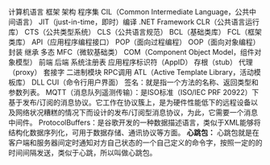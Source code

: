 计算机语言
框架
架构
程序集
CIL（Common Intermediate Language，公共中间语言）
JIT（just-in-time，即时）编译
.NET Framework
CLR（公共语言运行库）
CTS（公共类型系统）
CLS（公共语言规范）
BCL（基础类库）
FCL（框架类库）
API（应用程序编程接口）
POP（面向过程编程）
OOP（面向对象编程）
封装
继承
多态
MFC（微软基础类）
COM（Component Object Model，组件对象模型）
前端
后端
系统注册表
应用程序标识符（AppID）
存根（stub）
代理（proxy）
套接字
二进制模块
RPC调用
ATL（Active Template Library，活动模板库）
DLL
CUI（命令行用户界面）
签名：就是指一个方法的名称、返回类型和参数列表。
MQTT（消息队列遥测传输）：是ISO标准（ISO/IEC PRF 20922）下基于发布/订阅的消息协议。它工作在协议簇上，是为硬件性能低下的远程设备以及网络状况糟糕的情况下而设计的发布/订阅型消息协议，为此，它需要一个消息中间件。
ProtocolBuffers：是谷歌开发的一种数据描述语言，类似于XML能够将结构化数据序列化，可用于数据存储、通讯协议等方面。
**心跳包：** 心跳包就是在客户端和服务器间定时通知对方自己状态的一个自己定义的命令字，按照一定的的时间间隔发送，类似于心跳，所以叫做心跳包。
